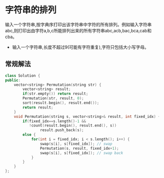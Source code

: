 # 字符串的排列

输入一个字符串,按字典序打印出该字符串中字符的所有排列。例如输入字符串abc,则打印出由字符a,b,c所能排列出来的所有字符串abc,acb,bac,bca,cab和cba。  

- 输入一个字符串,长度不超过9(可能有字符重复),字符只包括大小写字母。

## 常规解法

```cpp
class Solution {
public:
    vector<string> Permutation(string str) {
        vector<string> result;
        if(str.empty()) return result;
        Permutation(str, result, 0);
        sort(result.begin(), result.end());
        return result;
    }
    void Permutation(string s, vector<string>& result, int fixed_idx) {
        if(fixed_idx==s.length()-1 &&
           !count(result.begin(), result.end(), s))
                result.push_back(s);
        else {
            for(int i = fixed_idx; i < s.length(); i++) {
                swap(s[i], s[fixed_idx]); // swap
                Permutation(s, result, fixed_idx+1);
                swap(s[i], s[fixed_idx]); // swap back
            }
        }
    }
};
```
